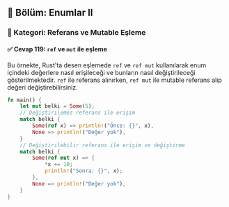 ## 📘 Bölüm: Enumlar II  
### 🔹 Kategori: Referans ve Mutable Eşleme  
#### ✅ Cevap 119: `ref` ve `mut` ile eşleme

Bu örnekte, Rust'ta desen eşlemede `ref` ve `ref mut` kullanılarak enum içindeki değerlere nasıl erişileceği ve bunların nasıl değiştirileceği gösterilmektedir. `ref` ile referans alınırken, `ref mut` ile mutable referans alıp değeri değiştirebilirsiniz.

```rust
fn main() {
    let mut belki = Some(5);
    // Değiştirilemez referans ile erişim
    match belki {
        Some(ref x) => println!("Önce: {}", x),
        None => println!("Değer yok"),
    }
    // Değiştirilebilir referans ile erişim ve değiştirme
    match belki {
        Some(ref mut x) => {
            *x += 10;
            println!("Sonra: {}", x);
        },
        None => println!("Değer yok"),
    }
}
```
